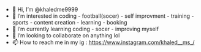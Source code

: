 - 👋 Hi, I’m @khaledme9999
- 👀 I’m interested in coding - football(socer) - self improvment - training - sports - content creation - learning - booking
- 🌱 I’m currently learning coding - socer - improving myself
- 💞️ I’m looking to collaborate on anything lol
- 📫 How to reach me in my ig : https://www.instagram.com/khaled__ms_/

<!---
khaledme9999/khaledme9999 is a ✨ special ✨ repository because its `README.md` (this file) appears on your GitHub profile.
You can click the Preview link to take a look at your changes.
--->
